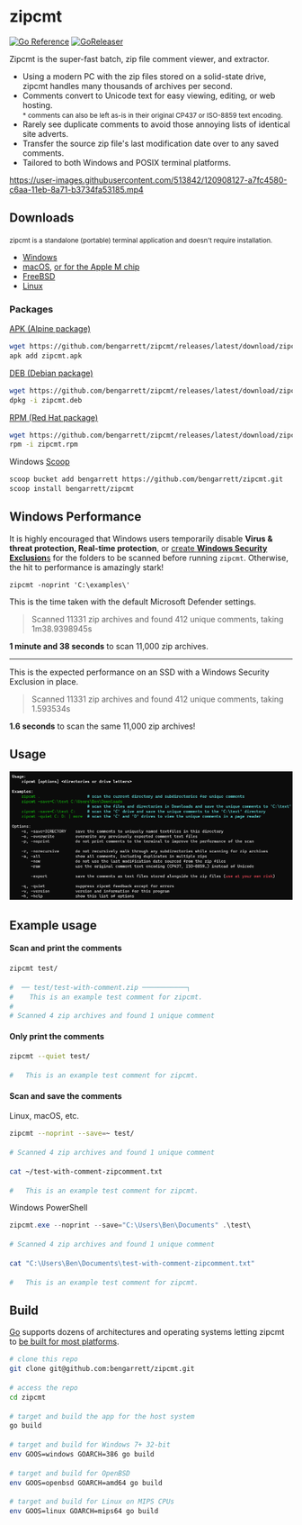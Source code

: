 # zipcmt

[![Go Reference](https://pkg.go.dev/badge/github.com/bengarrett/zipcmt.svg)](https://pkg.go.dev/github.com/bengarrett/zipcmt) [![GoReleaser](https://github.com/bengarrett/zipcmt/actions/workflows/release.yml/badge.svg)](https://github.com/bengarrett/zipcmt/actions/workflows/release.yml)

Zipcmt is the super-fast batch, zip file comment viewer, and extractor.

- Using a modern PC with the zip files stored on a solid-state drive, zipcmt handles many thousands of archives per second.
- Comments convert to Unicode text for easy viewing, editing, or web hosting.<br>
<small>* comments can also be left as-is in their original CP437 or ISO-8859 text encoding.</small>
- Rarely see duplicate comments to avoid those annoying lists of identical site adverts.
- Transfer the source zip file's last modification date over to any saved comments.
- Tailored to both Windows and POSIX terminal platforms.

https://user-images.githubusercontent.com/513842/120908127-a7fc4580-c6aa-11eb-8a71-b3734fa53185.mp4

## Downloads

<small>zipcmt is a standalone (portable) terminal application and doesn't require installation.</small>

- [Windows](https://github.com/bengarrett/zipcmt/releases/latest/download/zipcmt_Windows_Intel.zip)
- [macOS](https://github.com/bengarrett/zipcmt/releases/latest/download/zipcmt_macOS_Intel.tar.gz
), [or for the Apple M chip](https://github.com/bengarrett/zipcmt/releases/latest/download/zipcmt_macOS_M-series.tar.gz
)
- [FreeBSD](https://github.com/bengarrett/zipcmt/releases/latest/download/zipcmt_FreeBSD_Intel.tar.gz
)
- [Linux](https://github.com/bengarrett/zipcmt/releases/latest/download/zipcmt_Linux_Intel.tar.gz
)

### Packages

[APK (Alpine package)](https://github.com/bengarrett/zipcmt/releases/latest/download/zipcmt.apk)
```sh
wget https://github.com/bengarrett/zipcmt/releases/latest/download/zipcmt.apk
apk add zipcmt.apk
```

[DEB (Debian package)](https://github.com/bengarrett/zipcmt/releases/latest/download/zipcmt.deb)
```sh
wget https://github.com/bengarrett/zipcmt/releases/latest/download/zipcmt.deb
dpkg -i zipcmt.deb
```

[RPM (Red Hat package)](https://github.com/bengarrett/zipcmt/releases/latest/download/zipcmt.rpm)
```sh
wget https://github.com/bengarrett/zipcmt/releases/latest/download/zipcmt.rpm
rpm -i zipcmt.rpm
```

Windows [Scoop](https://scoop.sh/)
```sh
scoop bucket add bengarrett https://github.com/bengarrett/zipcmt.git
scoop install bengarrett/zipcmt
```

## Windows Performance

It is highly encouraged that Windows users temporarily disable **Virus & threat protection, Real-time protection**, or [create **Windows Security Exclusion**s](https://support.microsoft.com/en-us/windows/add-an-exclusion-to-windows-security-811816c0-4dfd-af4a-47e4-c301afe13b26) for the folders to be scanned before running `zipcmt`. Otherwise, the hit to performance is amazingly stark!

```
zipcmt -noprint 'C:\examples\'
```

This is the time taken with the default Microsoft Defender settings.

> Scanned 11331 zip archives and found 412 unique comments, taking 1m38.9398945s

**1 minute and 38 seconds** to scan 11,000 zip archives.

---

This is the expected performance on an SSD with a Windows Security Exclusion in place.

> Scanned 11331 zip archives and found 412 unique comments, taking 1.593534s

**1.6 seconds** to scan the same 11,000 zip archives!

## Usage

![Usage screenshot on Windows](usage.png)

## Example usage
#### Scan and print the comments
```sh
zipcmt test/

#  ── test/test-with-comment.zip ───────────┐
#    This is an example test comment for zipcmt.
#
# Scanned 4 zip archives and found 1 unique comment
```

#### Only print the comments
```sh
zipcmt --quiet test/

#   This is an example test comment for zipcmt.
```

#### Scan and save the comments

Linux, macOS, etc.

```sh
zipcmt --noprint --save=~ test/

# Scanned 4 zip archives and found 1 unique comment

cat ~/test-with-comment-zipcomment.txt

#   This is an example test comment for zipcmt.
```

Windows PowerShell

```powershell
zipcmt.exe --noprint --save="C:\Users\Ben\Documents" .\test\

# Scanned 4 zip archives and found 1 unique comment

cat "C:\Users\Ben\Documents\test-with-comment-zipcomment.txt"

#   This is an example test comment for zipcmt.
```

## Build

[Go](https://golang.org/doc/install) supports dozens of architectures and operating systems letting zipcmt to [be built for most platforms](https://golang.org/doc/install/source#environment).

```sh
# clone this repo
git clone git@github.com:bengarrett/zipcmt.git

# access the repo
cd zipcmt

# target and build the app for the host system
go build

# target and build for Windows 7+ 32-bit
env GOOS=windows GOARCH=386 go build

# target and build for OpenBSD
env GOOS=openbsd GOARCH=amd64 go build

# target and build for Linux on MIPS CPUs
env GOOS=linux GOARCH=mips64 go build
```
